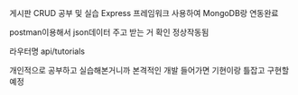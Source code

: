 게시판 CRUD 공부 및 실습
Express 프레임워크 사용하여 MongoDB랑 연동완료

postman이용해서 json데이터 주고 받는 거 확인 정상작동됨

라우터명 api/tutorials

개인적으로 공부하고 실습해본거니까 본격적인 개발 들어가면 기현이랑 틀잡고 구현할 예정
